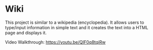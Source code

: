 # Wiki
This project is similar to a wikipedia (encyclopedia). It allows users to type/input 
information in simple text and it creates the text into a HTML page and displays it. 

Video Walkthrough: https://youtu.be/QIF0q8tqiRw
